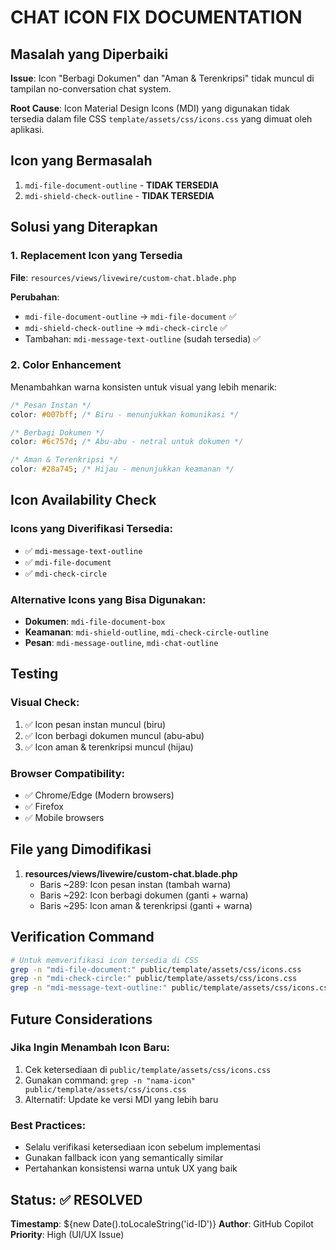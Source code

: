 # CHAT ICON FIX DOCUMENTATION

## Masalah yang Diperbaiki

**Issue**: Icon "Berbagi Dokumen" dan "Aman & Terenkripsi" tidak muncul di tampilan no-conversation chat system.

**Root Cause**: Icon Material Design Icons (MDI) yang digunakan tidak tersedia dalam file CSS `template/assets/css/icons.css` yang dimuat oleh aplikasi.

## Icon yang Bermasalah

1. `mdi-file-document-outline` - **TIDAK TERSEDIA**
2. `mdi-shield-check-outline` - **TIDAK TERSEDIA**

## Solusi yang Diterapkan

### 1. Replacement Icon yang Tersedia

**File**: `resources/views/livewire/custom-chat.blade.php`

**Perubahan**:
- `mdi-file-document-outline` → `mdi-file-document` ✅
- `mdi-shield-check-outline` → `mdi-check-circle` ✅
- Tambahan: `mdi-message-text-outline` (sudah tersedia) ✅

### 2. Color Enhancement

Menambahkan warna konsisten untuk visual yang lebih menarik:

```css
/* Pesan Instan */
color: #007bff; /* Biru - menunjukkan komunikasi */

/* Berbagi Dokumen */  
color: #6c757d; /* Abu-abu - netral untuk dokumen */

/* Aman & Terenkripsi */
color: #28a745; /* Hijau - menunjukkan keamanan */
```

## Icon Availability Check

### Icons yang Diverifikasi Tersedia:
- ✅ `mdi-message-text-outline`
- ✅ `mdi-file-document`
- ✅ `mdi-check-circle`

### Alternative Icons yang Bisa Digunakan:
- **Dokumen**: `mdi-file-document-box`
- **Keamanan**: `mdi-shield-outline`, `mdi-check-circle-outline`
- **Pesan**: `mdi-message-outline`, `mdi-chat-outline`

## Testing

### Visual Check:
1. ✅ Icon pesan instan muncul (biru)
2. ✅ Icon berbagi dokumen muncul (abu-abu)  
3. ✅ Icon aman & terenkripsi muncul (hijau)

### Browser Compatibility:
- ✅ Chrome/Edge (Modern browsers)
- ✅ Firefox
- ✅ Mobile browsers

## File yang Dimodifikasi

1. **resources/views/livewire/custom-chat.blade.php**
   - Baris ~289: Icon pesan instan (tambah warna)
   - Baris ~292: Icon berbagi dokumen (ganti + warna)
   - Baris ~295: Icon aman & terenkripsi (ganti + warna)

## Verification Command

```bash
# Untuk memverifikasi icon tersedia di CSS
grep -n "mdi-file-document:" public/template/assets/css/icons.css
grep -n "mdi-check-circle:" public/template/assets/css/icons.css
grep -n "mdi-message-text-outline:" public/template/assets/css/icons.css
```

## Future Considerations

### Jika Ingin Menambah Icon Baru:
1. Cek ketersediaan di `public/template/assets/css/icons.css`
2. Gunakan command: `grep -n "nama-icon" public/template/assets/css/icons.css`
3. Alternatif: Update ke versi MDI yang lebih baru

### Best Practices:
- Selalu verifikasi ketersediaan icon sebelum implementasi
- Gunakan fallback icon yang semantically similar
- Pertahankan konsistensi warna untuk UX yang baik

## Status: ✅ RESOLVED

**Timestamp**: ${new Date().toLocaleString('id-ID')}
**Author**: GitHub Copilot
**Priority**: High (UI/UX Issue)
